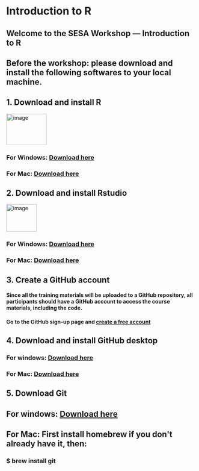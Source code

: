  # Introduction to R
## Welcome to the SESA Workshop — Introduction to R

## Before the workshop: please download and install the following softwares to your local machine.

## 1. Download and install R
<img width="107" height="83" alt="image" src="https://github.com/user-attachments/assets/7f87ced0-92ac-4c61-85ba-a76fa69e5493" />

### For Windows: [Download here](https://cran.r-project.org/bin/windows/base/R-4.5.1-win.exe)
### For Mac: [Download here](https://cran.r-project.org/bin/macosx/big-sur-arm64/base/R-4.5.1-arm64.pkg)

## 2. Download and install Rstudio
<img width="81" height="73" alt="image" src="https://github.com/user-attachments/assets/08749850-728e-4c8f-8428-3c10063713d0" />

### For Windows: [Download here](https://download1.rstudio.org/electron/windows/RStudio-2025.05.1-513.exe)
### For Mac: [Download here](https://download1.rstudio.org/electron/macos/RStudio-2025.05.1-513.dmg)

## 3. Create a GitHub account
#### Since all the training materials will be uploaded to a GitHub repository, all participants should have a GitHub account to access the course materials, including the code.
#### Go to the GitHub sign-up page and [create a free account](https://github.com/signup)

## 4. Download and install GitHub desktop
### For windows: [Download here](https://central.github.com/deployments/desktop/desktop/latest/win32)
### For Mac: [Download here](https://central.github.com/deployments/desktop/desktop/latest/darwin)

## 5. Download Git
## For windows: [Download here](https://github.com/git-for-windows/git/releases/download/v2.51.0.windows.1/Git-2.51.0-64-bit.exe)
## For Mac: First install homebrew if you don't already have it, then: 
### $ brew install git
